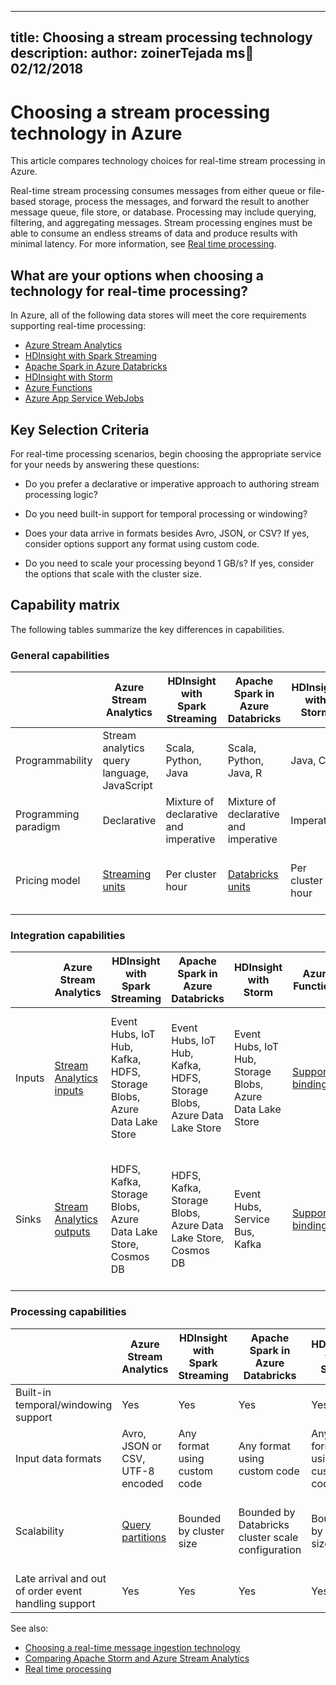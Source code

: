 
---
title: Choosing a stream processing technology
description: 
author: zoinerTejada
ms:date: 02/12/2018
---

# Choosing a stream processing technology in Azure

This article compares technology choices for real-time stream processing in Azure.

Real-time stream processing consumes messages from either queue or file-based storage, process the messages, and forward the result to another message queue, file store, or database. Processing may include querying, filtering, and aggregating messages. Stream processing engines must be able to consume an endless streams of data and produce results with minimal latency. For more information, see [Real time processing](../scenarios/real-time-processing.md).

## What are your options when choosing a technology for real-time processing?
In Azure, all of the following data stores will meet the core requirements supporting real-time processing:
- [Azure Stream Analytics](/azure/stream-analytics/)
- [HDInsight with Spark Streaming](/azure/hdinsight/spark/apache-spark-streaming-overview)
- [Apache Spark in Azure Databricks](/azure/azure-databricks/)
- [HDInsight with Storm](/azure/hdinsight/storm/apache-storm-overview)
- [Azure Functions](/azure/azure-functions/functions-overview)
- [Azure App Service WebJobs](/azure/app-service/web-sites-create-web-jobs)

## Key Selection Criteria

For real-time processing scenarios, begin choosing the appropriate service for your needs by answering these questions:

- Do you prefer a declarative or imperative approach to authoring stream processing logic?

- Do you need built-in support for temporal processing or windowing?

- Does your data arrive in formats besides Avro, JSON, or CSV? If yes, consider options support any format using custom code.

- Do you need to scale your processing beyond 1 GB/s? If yes, consider the options that scale with the cluster size. 

## Capability matrix

The following tables summarize the key differences in capabilities. 

### General capabilities
| | Azure Stream Analytics | HDInsight with Spark Streaming | Apache Spark in Azure Databricks | HDInsight with Storm | Azure Functions | Azure App Service WebJobs |
| --- | --- | --- | --- | --- | --- | --- | 
| Programmability | Stream analytics query language, JavaScript | Scala, Python, Java | Scala, Python, Java, R | Java, C# | C#, F#, Node.js | C#, Node.js, PHP, Java, Python |
| Programming paradigm | Declarative | Mixture of declarative and imperative | Mixture of declarative and imperative | Imperative | Imperative | Imperative |    
| Pricing model | [Streaming units](https://azure.microsoft.com/pricing/details/stream-analytics/) | Per cluster hour | [Databricks units](https://azure.microsoft.com/pricing/details/databricks/) | Per cluster hour | Per function execution and resource consumption | Per app service plan hour |  

### Integration capabilities
| | Azure Stream Analytics | HDInsight with Spark Streaming | Apache Spark in Azure Databricks | HDInsight with Storm | Azure Functions | Azure App Service WebJobs |
| --- | --- | --- | --- | --- | --- | --- | 
| Inputs | [Stream Analytics inputs](/azure/stream-analytics/stream-analytics-define-inputs)  | Event Hubs, IoT Hub, Kafka, HDFS, Storage Blobs, Azure Data Lake Store  | Event Hubs, IoT Hub, Kafka, HDFS, Storage Blobs, Azure Data Lake Store  | Event Hubs, IoT Hub, Storage Blobs, Azure Data Lake Store  | [Supported bindings](/azure/azure-functions/functions-triggers-bindings#supported-bindings) | Service Bus, Storage Queues, Storage Blobs, Event Hubs, WebHooks, Cosmos DB, Files |
| Sinks |  [Stream Analytics outputs](/azure/stream-analytics/stream-analytics-define-outputs) | HDFS, Kafka, Storage Blobs, Azure Data Lake Store, Cosmos DB | HDFS, Kafka, Storage Blobs, Azure Data Lake Store, Cosmos DB | Event Hubs, Service Bus, Kafka | [Supported bindings](/azure/azure-functions/functions-triggers-bindings#supported-bindings) | Service Bus, Storage Queues, Storage Blobs, Event Hubs, WebHooks, Cosmos DB, Files | 

### Processing capabilities
| | Azure Stream Analytics | HDInsight with Spark Streaming | Apache Spark in Azure Databricks | HDInsight with Storm | Azure Functions | Azure App Service WebJobs |
| --- | --- | --- | --- | --- | --- | --- | 
| Built-in temporal/windowing support | Yes | Yes | Yes | Yes | No | No |
| Input data formats | Avro, JSON or CSV, UTF-8 encoded | Any format using custom code | Any format using custom code | Any format using custom code | Any format using custom code | Any format using custom code |
| Scalability | [Query partitions](/azure/stream-analytics/stream-analytics-parallelization) | Bounded by cluster size | Bounded by Databricks cluster scale configuration | Bounded by cluster size | Up to 200 function app instances processing in parallel | Bounded by app service plan capacity | 
| Late arrival and out of order event handling support | Yes | Yes | Yes | Yes | No | No |

See also:

- [Choosing a real-time message ingestion technology](./real-time-ingestion.md)
- [Comparing Apache Storm and Azure Stream Analytics](/azure/stream-analytics/stream-analytics-comparison-storm)
- [Real time processing](../scenarios/real-time-processing.md)
